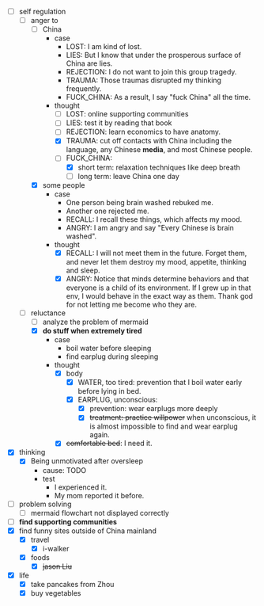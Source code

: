 - [ ] self regulation
    - [ ] anger to
        - [ ] China
            - case
                - LOST: I am kind of lost.
                - LIES: But I know that under the prosperous surface of China are lies.
                - REJECTION: I do not want to join this group tragedy.
                - TRAUMA: Those traumas disrupted my thinking frequently.
                - FUCK_CHINA: As a result, I say "fuck China" all the time.
            - thought
                - [ ] LOST: online supporting communities
                - [ ] LIES: test it by reading that book
                - [ ] REJECTION: learn economics to have anatomy.
                - [x] TRAUMA: cut off contacts with China including the language, any Chinese **media**, and most Chinese people.
                - [ ] FUCK_CHINA:
                    - [x] short term: relaxation techniques like deep breath
                    - [ ] long term: leave China one day
        - [x] some people
            - case
                - One person being brain washed rebuked me.
                - Another one rejected me.
                - RECALL: I recall these things, which affects my mood.
                - ANGRY: I am angry and say "Every Chinese is brain washed".
            - thought
                - [x] RECALL: I will not meet them in the future. Forget them, and never let them destroy my mood, appetite, thinking and sleep.
                - [x] ANGRY: Notice that minds determine behaviors and that everyone is a child of its environment. If I grew up in that env, I would behave in the exact way as them. Thank god for not letting me become who they are.
    - [ ] reluctance
        - [ ] analyze the problem of mermaid
        - [x] **do stuff when extremely tired**
            - case
                - boil water before sleeping
                - find earplug during sleeping
            - thought
                - [x] body
                    - [x] WATER, too tired: prevention that I boil water early before lying in bed.
                    - [x] EARPLUG, unconscious: 
                        - [x] prevention: wear earplugs more deeply
                        - [x] ~~treatment: practice willpower~~ when unconscious, it is almost impossible to find and wear earplug again. 
                - [x] ~~comfortable bed~~: I need it.
- [x] thinking
    - [x] Being unmotivated after oversleep
        - cause: TODO
        - test
            - I experienced it.
            - My mom reported it before.
- [ ] problem solving
    - [ ] mermaid flowchart not displayed correctly
- [ ] **find supporting communities**
- [x] find funny sites outside of China mainland
    - [x] travel
        - [x] i-walker
    - [x] foods
        - [x] ~~jason Liu~~
- [x] life
    - [x] take pancakes from Zhou
    - [x] buy vegetables